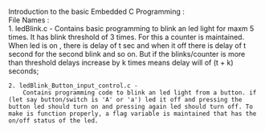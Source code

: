 Introduction to the basic Embedded C Programming : <br>
File Names : <br>
    1. ledBlink.c - 
        Contains basic programming to blink an led light for maxm 5 times. It has blink threshold of 3 times. For this a counter is maintained. When led is on , there is delay of t sec and when it off there is delay of t second for the  second blink and so on. But if the blinks/counter is more than threshold delays increase by k times means delay will of (t + k) seconds;

    2. ledBlink_Button_input_control.c - 
        Contains programming code to blink an led light from a button. if (let say button/switch is 'A' or 'a') led it off and pressing the button led should turn on and pressing again led should turn off. To make is function properly, a flag variable is maintained that has the on/off status of the led. 
    